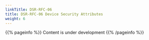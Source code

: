 ```yaml
---
linkTitle: DSR-RFC-06
title: DSR-RFC-06 Device Security Attributes
weight: 6
---
```


{{% pageinfo %}}
Content is under development
{{% /pageinfo %}}
